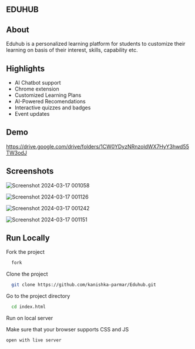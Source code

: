 
## EDUHUB
 

## About

Eduhub is a personalized learning platform for students to customize their learning on basis of their interest, skills, capability etc. 


## Highlights

- AI Chatbot support
- Chrome extension
- Customized Learning Plans
- AI-Powered Recomendations
- Interactive quizzes and badges
- Event updates

## Demo

https://drive.google.com/drive/folders/1CW0YDyzNRnzoldWX7HyY3hwd55TW3odJ

## Screenshots
![Screenshot 2024-03-17 001058](https://github.com/kanishka-parmar/Eduhub/assets/114792553/a91bf396-b448-44ec-bc2c-992ae3a019f0)

![Screenshot 2024-03-17 001126](https://github.com/kanishka-parmar/Eduhub/assets/114792553/137da8b1-cf88-4d55-ba3d-0dc724847cdc)

![Screenshot 2024-03-17 001242](https://github.com/kanishka-parmar/Eduhub/assets/114792553/4f424f57-c7d3-48bc-af65-c4bae3cf9a66)

![Screenshot 2024-03-17 001151](https://github.com/kanishka-parmar/Eduhub/assets/114792553/fe4b89c0-8986-4152-974f-0126df569bef)



## Run Locally

Fork the project

```bash
  fork
```

Clone the project

```bash
  git clone https://github.com/kanishka-parmar/Eduhub.git
```

Go to the project directory

```bash
  cd index.html
```

Run on local server

Make sure that your browser supports CSS and JS
```bash
open with live server
```

